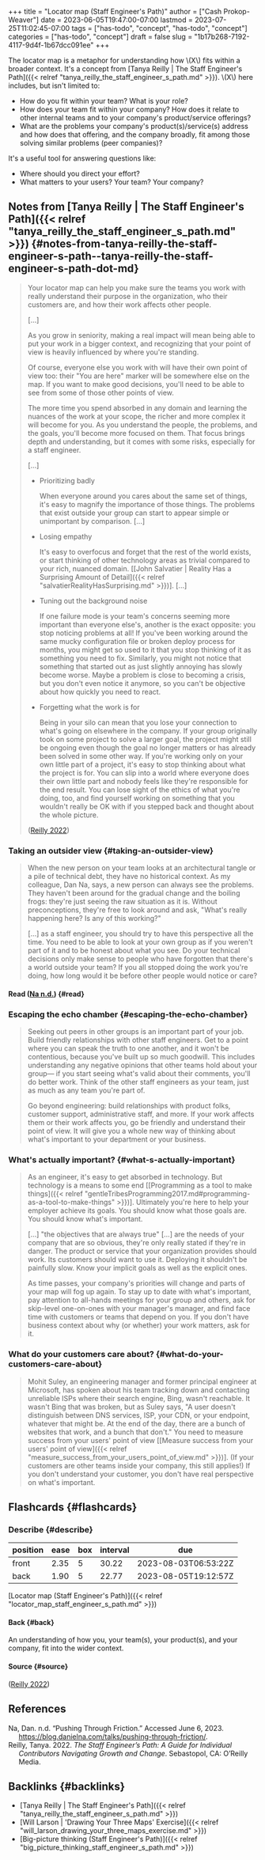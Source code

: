 +++
title = "Locator map (Staff Engineer's Path)"
author = ["Cash Prokop-Weaver"]
date = 2023-06-05T19:47:00-07:00
lastmod = 2023-07-25T11:02:45-07:00
tags = ["has-todo", "concept", "has-todo", "concept"]
categories = ["has-todo", "concept"]
draft = false
slug = "1b17b268-7192-4117-9d4f-1b67dcc091ee"
+++

The locator map is a metaphor for understanding how \\(X\\) fits within a broader context. It's a concept from [Tanya Reilly | The Staff Engineer's Path]({{< relref "tanya_reilly_the_staff_engineer_s_path.md" >}}). \\(X\\) here includes, but isn't limited to:

-   How do you fit within your team? What is your role?
-   How does your team fit within your company? How does it relate to other internal teams and to your company's product/service offerings?
-   What are the problems your company's product(s)/service(s) address and how does that offering, and the company broadly, fit among those solving similar problems (peer companies)?

It's a useful tool for answering questions like:

-   Where should you direct your effort?
-   What matters to your users? Your team? Your company?


## Notes from [Tanya Reilly | The Staff Engineer's Path]({{< relref "tanya_reilly_the_staff_engineer_s_path.md" >}}) {#notes-from-tanya-reilly-the-staff-engineer-s-path--tanya-reilly-the-staff-engineer-s-path-dot-md}

> Your locator map can help you make sure the teams you work with really understand their purpose in the organization, who their customers are, and how their work affects other people.
>
> [...]
>
> As you grow in seniority, making a real impact will mean being able to put your work in a bigger context, and recognizing that your point of view is heavily influenced by where you're standing.
>
> Of course, everyone else you work with will have their own point of view too: their "You are here" marker will be somewhere else on the map. If you want to make good decisions, you'll need to be able to see from some of those other points of view.
>
> The more time you spend absorbed in any domain and learning the nuances of the work at your scope, the richer and more complex it will become for you. As you understand the people, the problems, and the goals, you'll become more focused on them. That focus brings depth and understanding, but it comes with some risks, especially for a staff engineer.
>
> [...]
>
> -   Prioritizing badly
>
>     When everyone around you cares about the same set of things, it's easy to magnify the importance of those things. The problems that exist outside your group can start to appear simple or unimportant by comparison. [...]
>
> -   Losing empathy
>
>     It's easy to overfocus and forget that the rest of the world exists, or start thinking of other technology areas as trivial compared to your rich, nuanced domain. [[John Salvatier | Reality Has a Surprising Amount of Detail]({{< relref "salvatierRealityHasSurprising.md" >}})]. [...]
>
> -   Tuning out the background noise
>
>     If one failure mode is your team's concerns seeming more important than everyone else's, another is the exact opposite: you stop noticing problems at all! If you've been working around the same mucky configuration file or broken deploy process for months, you might get so used to it that you stop thinking of it as something you need to fix. Similarly, you might not notice that something that started out as just slightly annoying has slowly become worse. Maybe a problem is close to becoming a crisis, but you don't even notice it anymore, so you can't be objective about how quickly you need to react.
>
> -   Forgetting what the work is for
>
>     Being in your silo can mean that you lose your connection to what's going on elsewhere in the company. If your group originally took on some project to solve a larger goal, the project might still be ongoing even though the goal no longer matters or has already been solved in some other way. If you're working only on your own little part of a project, it's easy to stop thinking about what the project is for. You can slip into a world where everyone does their own little part and nobody feels like they're responsible for the end result. You can lose sight of the ethics of what you're doing, too, and find yourself working on something that you wouldn't really be OK with if you stepped back and thought about the whole picture.
>
> (<a href="#citeproc_bib_item_2">Reilly 2022</a>)


### Taking an outsider view {#taking-an-outsider-view}

> When the new person on your team looks at an architectural tangle or a pile of technical debt, they have no historical context. As my colleague, Dan Na, says, a new person can always see the problems. They haven't been around for the gradual change and the boiling frogs: they're just seeing the raw situation as it is. Without preconceptions, they're free to look around and ask, "What's really happening here? Is any of this working?"
>
> [...] as a staff engineer, you should try to have this perspective all the time. You need to be able to look at your own group as if you weren't part of it and to be honest about what you see. Do your technical decisions only make sense to people who have forgotten that there's a world outside your team? If you all stopped doing the work you're doing, how long would it be before other people would notice or care?


#### Read (<a href="#citeproc_bib_item_1">Na n.d.</a>) {#read}


### Escaping the echo chamber {#escaping-the-echo-chamber}

> Seeking out peers in other groups is an important part of your job. Build friendly relationships with other staff engineers. Get to a point where you can speak the truth to one another, and it won't be contentious, because you've built up so much goodwill. This includes understanding any negative opinions that other teams hold about your group— if you start seeing what's valid about their comments, you'll do better work. Think of the other staff engineers as your team, just as much as any team you're part of.
>
> Go beyond engineering: build relationships with product folks, customer support, administrative staff, and more. If your work affects them or their work affects you, go be friendly and understand their point of view. It will give you a whole new way of thinking about what's important to your department or your business.


### What's actually important? {#what-s-actually-important}

> As an engineer, it's easy to get absorbed in technology. But technology is a means to some end [[Programming as a tool to make things]({{< relref "gentleTribesProgramming2017.md#programming-as-a-tool-to-make-things" >}})]. Ultimately you're here to help your employer achieve its goals. You should know what those goals are. You should know what's important.
>
> [...] "the objectives that are always true" [...] are the needs of your company that are so obvious, they're only really stated if they're in danger. The product or service that your organization provides should work. Its customers should want to use it. Deploying it shouldn't be painfully slow. Know your implicit goals as well as the explicit ones.
>
> As time passes, your company's priorities will change and parts of your map will fog up again. To stay up to date with what's important, pay attention to all-hands meetings for your group and others, ask for skip-level one-on-ones with your manager's manager, and find face time with customers or teams that depend on you. If you don't have business context about why (or whether) your work matters, ask for it.


### What do your customers care about? {#what-do-your-customers-care-about}

> Mohit Suley, an engineering manager and former principal engineer at Microsoft, has spoken about his team tracking down and contacting unreliable ISPs where their search engine, Bing, wasn't reachable. It wasn't Bing that was broken, but as Suley says, "A user doesn't distinguish between DNS services, ISP, your CDN, or your endpoint, whatever that might be. At the end of the day, there are a bunch of websites that work, and a bunch that don't." You need to measure success from your users' point of view [[Measure success from your users' point of view]({{< relref "measure_success_from_your_users_point_of_view.md" >}})]. (If your customers are other teams inside your company, this still applies!) If you don't understand your customer, you don't have real perspective on what's important.


## Flashcards {#flashcards}


### Describe {#describe}

| position | ease | box | interval | due                  |
|----------|------|-----|----------|----------------------|
| front    | 2.35 | 5   | 30.22    | 2023-08-03T06:53:22Z |
| back     | 1.90 | 5   | 22.77    | 2023-08-05T19:12:57Z |

[Locator map (Staff Engineer's Path)]({{< relref "locator_map_staff_engineer_s_path.md" >}})


#### Back {#back}

An understanding of how you, your team(s), your product(s), and your company, fit into the wider context.


#### Source {#source}

(<a href="#citeproc_bib_item_2">Reilly 2022</a>)

## References

<style>.csl-entry{text-indent: -1.5em; margin-left: 1.5em;}</style><div class="csl-bib-body">
  <div class="csl-entry"><a id="citeproc_bib_item_1"></a>Na, Dan. n.d. “Pushing Through Friction.” Accessed June 6, 2023. <a href="https://blog.danielna.com/talks/pushing-through-friction/">https://blog.danielna.com/talks/pushing-through-friction/</a>.</div>
  <div class="csl-entry"><a id="citeproc_bib_item_2"></a>Reilly, Tanya. 2022. <i>The Staff Engineer’s Path: A Guide for Individual Contributors Navigating Growth and Change</i>. Sebastopol, CA: O’Reilly Media.</div>
</div>


## Backlinks {#backlinks}

-   [Tanya Reilly | The Staff Engineer's Path]({{< relref "tanya_reilly_the_staff_engineer_s_path.md" >}})
-   [Will Larson | 'Drawing Your Three Maps' Exercise]({{< relref "will_larson_drawing_your_three_maps_exercise.md" >}})
-   [Big-picture thinking (Staff Engineer's Path)]({{< relref "big_picture_thinking_staff_engineer_s_path.md" >}})

